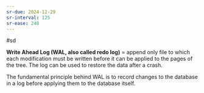 ```yaml
---
sr-due: 2024-12-29
sr-interval: 125
sr-ease: 248
---
```


#sd

**Write Ahead Log (WAL, also called redo log)** = append only file to which each modification must be written before it can be applied to the pages of the tree. The log can be used to restore the data after a crash.

The fundamental principle behind WAL is to record changes to the database in a log before applying them to the database itself.

